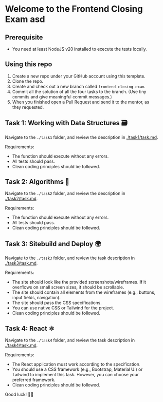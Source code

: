# Welcome to the Frontend Closing Exam asd

## Prerequisite

- You need at least NodeJS v20 installed to execute the tests locally.

## Using this repo

1. Create a new repo under your GitHub account using this template.
2. Clone the repo.
3. Create and check out a new branch called `frontend-closing-exam`.
4. Commit all the solution of all the four tasks to the branch. (Use tiny commits and give meaningful commit messages.)
5. When you finished open a Pull Request and send it to the mentor, as they requested.

## Task 1: Working with Data Structures 🗃️

Navigate to the `./task1` folder, and review the description in [./task1/task.md](./task1/task.md).

Requirements:
- The function should execute without any errors.
- All tests should pass.
- Clean coding principles should be followed.

## Task 2: Algorithms 🧮

Navigate to the `./task2` folder, and review the description in [./task2/task.md](./task2/task.md).

Requirements:
- The function should execute without any errors.
- All tests should pass.
- Clean coding principles should be followed.

## Task 3: Sitebuild and Deploy 🌍

Navigate to the `./task3` folder, and review the task description in [./task3/task.md](./task3/task.md).

Requirements:
- The site should look like the provided screenshots/wireframes. If it overflows on small screen sizes, it should be scrollable.
- The site should contain all elements from the wireframes (e.g., buttons, input fields, navigation).
- The site should pass the CSS specifications.
- You can use native CSS or Tailwind for the project.
- Clean coding principles should be followed.

## Task 4: React ⚛️

Navigate to the `./task4` folder, and review the task description in [./task4/task.md](./task4/task.md).

Requirements:
- The React application must work according to the specification.
- You should use a CSS framework (e.g., Bootstrap, Material UI) or Tailwind to implement this task. However, you can choose your preferred framework.
- Clean coding principles should be followed.

Good luck! 🤞🍀
